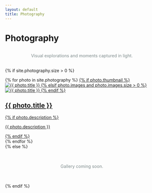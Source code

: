 ```yaml
---
layout: default
title: Photography
---
```


<div class="collection-page photography-index">
  <h1>Photography</h1>
  <p style="text-align: center; color: #7f8c8d; margin: 2rem 0;">Visual explorations and moments captured in light.</p>
  
  {% if site.photography.size > 0 %}
  <div class="photography-grid">
    {% for photo in site.photography %}
    <a href="{{ photo.url | relative_url }}" class="photo-tile">
      {% if photo.thumbnail %}
      <img src="{{ photo.thumbnail | relative_url }}" alt="{{ photo.title }}" loading="lazy">
      {% elsif photo.images and photo.images.size > 0 %}
      <img src="{{ photo.images[0].url | relative_url }}" alt="{{ photo.title }}" loading="lazy">
      {% endif %}
      <div class="photo-tile-overlay">
        <h2>{{ photo.title }}</h2>
        {% if photo.description %}
        <p>{{ photo.description }}</p>
        {% endif %}
      </div>
    </a>
    {% endfor %}
  </div>
  {% else %}
  <p style="text-align: center; color: #7f8c8d; margin: 3rem 0;">Gallery coming soon.</p>
  {% endif %}
</div>
